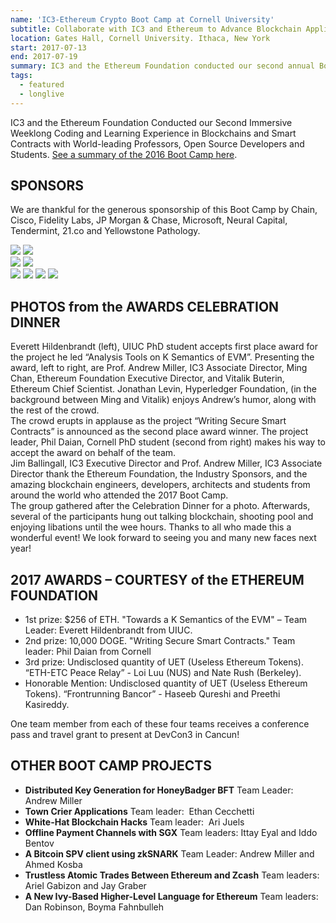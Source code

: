 ```yaml
---
name: 'IC3-Ethereum Crypto Boot Camp at Cornell University'
subtitle: Collaborate with IC3 and Ethereum to Advance Blockchain Applications.
location: Gates Hall, Cornell University. Ithaca, New York
start: 2017-07-13
end: 2017-07-19
summary: IC3 and the Ethereum Foundation conducted our second annual Boot Camp, an immersive coding and learning experience in blockchains and smart contracts with world-leading researchers, open source developers, and students.
tags:
  - featured
  - longlive
---
```


IC3 and the Ethereum Foundation Conducted our Second Immersive Weeklong Coding and Learning Experience in Blockchains and Smart Contracts with World-leading Professors, Open Source Developers and Students. [See a summary of the 2016 Boot Camp here](http://www.initc3.org/events/2016-07-20-IC3-Ethereum-Crypto-Boot-Camp-and-Workshop-at-Cornell-University.html).

## SPONSORS

We are thankful for the generous sponsorship of this Boot Camp by Chain, Cisco, Fidelity Labs, JP Morgan & Chase, Microsoft, Neural Capital, Tendermint, 21.co and Yellowstone Pathology.

<div class="ui center aligned basic segment">
  <div class="ui medium images">
    <img class="ui image logo" id="chain" src="../images/events/eth-bootcamp-17/Chain.png" />
    <img class="ui image logo" id="fidelitylabs" src="../images/events/eth-bootcamp-17/FidelityLabs.jpg" />
  </div>

  <div class="ui medium images">
    <img class="ui image logo" id="microsoft" src="../images/events/eth-bootcamp-17/Microsoft.jpg" />
    <img class="ui image logo" id="jpmorganchase" src="../images/events/eth-bootcamp-17/JPMorgan.jpg" />
  </div>

  <div class="ui small images">
    <img class="ui image logo" id="cisco" src="../images/events/eth-bootcamp-17/CISCO.jpg" />
    <img class="ui image logo" id="tendermint" src="../images/events/eth-bootcamp-17/Tendermint.png" />
    <img class="ui image logo" id="21co" src="../images/events/eth-bootcamp-17/21.co.png" />
    <img class="ui image logo" id="neuralcapital" src="../images/events/eth-bootcamp-17/neuralcapital.png" />
  </div>
</div>


## PHOTOS from the AWARDS CELEBRATION DINNER

<div class="ui segments">

<div class="ui piled segment">
    <img class="ui centered image" src="../images/events/eth-bootcamp-17/1.png" alt="" />
    <div class="ui bottom attached message">
    Everett Hildenbrandt (left), UIUC PhD student accepts first place award for the project he led “Analysis Tools on K Semantics of EVM”.  Presenting the award, left to right, are Prof. Andrew Miller, IC3 Associate Director, Ming Chan, Ethereum Foundation Executive Director, and Vitalik Buterin, Ethereum Chief Scientist.  Jonathan Levin, Hyperledger Foundation, (in the background between Ming and Vitalik) enjoys Andrew’s humor, along with the rest of the crowd.
    </div>  
</div>

<div class="ui piled segment">
    <img class="ui centered image" src="../images/events/eth-bootcamp-17/2.png" alt="" />
    <div class="ui bottom attached message">
    The crowd erupts in applause as the project “Writing Secure Smart Contracts” is announced as the second place award winner. The project leader, Phil Daian, Cornell PhD student (second from right) makes his way to accept the award on behalf of the team.
    </div>  
</div>

<div class="ui piled segment">
    <img class="ui centered image" src="../images/events/eth-bootcamp-17/3.png" alt="" />
    <div class="ui bottom attached message">
    Jim Ballingall, IC3 Executive Director and Prof. Andrew Miller, IC3 Associate Director thank the Ethereum Foundation, the Industry Sponsors, and the amazing blockchain engineers, developers, architects and students from around the world who attended the 2017 Boot Camp.
    </div>  
</div>

<div class="ui piled segment">
    <img class="ui centered image" src="../images/events/eth-bootcamp-17/4.png" alt="" />
    <div class="ui bottom attached message">
    The group gathered after the Celebration Dinner for a photo. Afterwards, several of the participants hung out talking blockchain, shooting pool and enjoying libations until the wee hours.  Thanks to all who made this a wonderful event!  We look forward to seeing you and many new faces next year!
    </div>  
</div>

</div> <!-- end of segments -->

## 2017 AWARDS – COURTESY of the ETHEREUM FOUNDATION

- 1st prize: $256 of ETH. "Towards a K Semantics of the EVM" – Team Leader: Everett Hildenbrandt from UIUC.
- 2nd prize: 10,000 DOGE. "Writing Secure Smart Contracts." Team leader: Phil Daian from Cornell
- 3rd prize:  Undisclosed quantity of UET (Useless Ethereum Tokens). “ETH-ETC Peace Relay” - Loi Luu (NUS) and Nate Rush (Berkeley).
- Honorable Mention: Undisclosed quantity of UET (Useless Ethereum Tokens). “Frontrunning Bancor” - Haseeb Qureshi and Preethi Kasireddy.

One team member from each of these four teams receives a conference pass and travel grant to present at DevCon3 in Cancun!

## OTHER BOOT CAMP PROJECTS

- __Distributed Key Generation for HoneyBadger BFT__ Team Leader: Andrew Miller
- __Town Crier Applications__ Team leader:  Ethan Cecchetti
- __White-Hat Blockchain Hacks__ Team leader:  Ari Juels
- __Offline Payment Channels with SGX__ Team leaders: Ittay Eyal and Iddo Bentov
- __A Bitcoin SPV client using zkSNARK__ Team Leader: Andrew Miller and Ahmed Kosba
- __Trustless Atomic Trades Between Ethereum and Zcash__ Team leaders: Ariel Gabizon and Jay Graber
- __A New Ivy-Based Higher-Level Language for Ethereum__ Team leaders: Dan Robinson, Boyma Fahnbulleh

